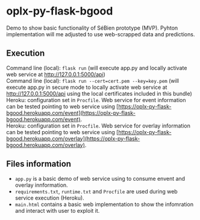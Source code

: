 # oplx-py-flask-bgood
Demo to show basic functionality of SéBien prototype (MVP). Pyhton implementation will me adjusted to use web-scrapped data and predictions.

## Execution
Command line (local): `flask run` (will execute app.py and locally activate web service at http://127.0.0.1:5000/api)  
Command line (local): `flask run --cert=cert.pem --key=key.pem` (will execute app.py in secure mode to locally activate web service at http://127.0.0.1:5000/api using the local certificates included in this bundle)  
Heroku: configuration set in `Procfile`. Web service for event information can be tested pointing to web service using [https://oplx-py-flask-bgood.herokuapp.com/event](https://oplx-py-flask-bgood.herokuapp.com/event).  
Heroku: configuration set in `Procfile`. Web service for overlay information can be tested pointing to web service using [https://oplx-py-flask-bgood.herokuapp.com/overlay](https://oplx-py-flask-bgood.herokuapp.com/overlay).

## Files information
- `app.py` is a basic demo of web service using to consume envent and overlay innformation.  
- `requirements.txt`, `runtime.txt` and `Procfile` are used during web service execution (Heroku).  
- `main.html` contains a basic web implementation to show the infomration and interact with user to exploit it.
